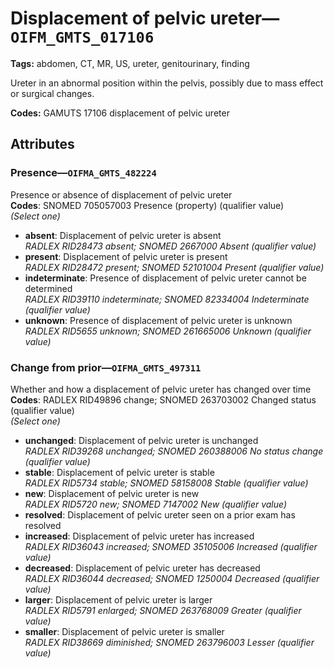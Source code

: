 # Displacement of pelvic ureter—`OIFM_GMTS_017106`

**Tags:** abdomen, CT, MR, US, ureter, genitourinary, finding

Ureter in an abnormal position within the pelvis, possibly due to mass effect or surgical changes.

**Codes:** GAMUTS 17106 displacement of pelvic ureter

## Attributes

### Presence—`OIFMA_GMTS_482224`

Presence or absence of displacement of pelvic ureter  
**Codes**: SNOMED 705057003 Presence (property) (qualifier value)  
*(Select one)*

- **absent**: Displacement of pelvic ureter is absent  
_RADLEX RID28473 absent; SNOMED 2667000 Absent (qualifier value)_
- **present**: Displacement of pelvic ureter is present  
_RADLEX RID28472 present; SNOMED 52101004 Present (qualifier value)_
- **indeterminate**: Presence of displacement of pelvic ureter cannot be determined  
_RADLEX RID39110 indeterminate; SNOMED 82334004 Indeterminate (qualifier value)_
- **unknown**: Presence of displacement of pelvic ureter is unknown  
_RADLEX RID5655 unknown; SNOMED 261665006 Unknown (qualifier value)_

### Change from prior—`OIFMA_GMTS_497311`

Whether and how a displacement of pelvic ureter has changed over time  
**Codes**: RADLEX RID49896 change; SNOMED 263703002 Changed status (qualifier value)  
*(Select one)*

- **unchanged**: Displacement of pelvic ureter is unchanged  
_RADLEX RID39268 unchanged; SNOMED 260388006 No status change (qualifier value)_
- **stable**: Displacement of pelvic ureter is stable  
_RADLEX RID5734 stable; SNOMED 58158008 Stable (qualifier value)_
- **new**: Displacement of pelvic ureter is new  
_RADLEX RID5720 new; SNOMED 7147002 New (qualifier value)_
- **resolved**: Displacement of pelvic ureter seen on a prior exam has resolved  
- **increased**: Displacement of pelvic ureter has increased  
_RADLEX RID36043 increased; SNOMED 35105006 Increased (qualifier value)_
- **decreased**: Displacement of pelvic ureter has decreased  
_RADLEX RID36044 decreased; SNOMED 1250004 Decreased (qualifier value)_
- **larger**: Displacement of pelvic ureter is larger  
_RADLEX RID5791 enlarged; SNOMED 263768009 Greater (qualifier value)_
- **smaller**: Displacement of pelvic ureter is smaller  
_RADLEX RID38669 diminished; SNOMED 263796003 Lesser (qualifier value)_